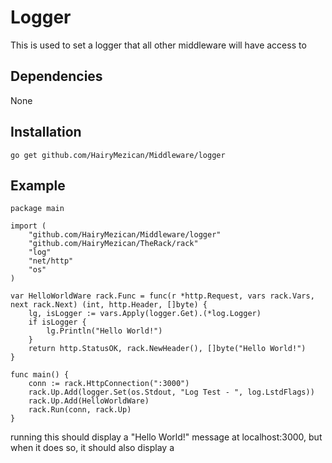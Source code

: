 # Logger
This is used to set a logger that all other middleware will have access to

## Dependencies
None

## Installation
`go get github.com/HairyMezican/Middleware/logger`

## Example

	package main

	import (
		"github.com/HairyMezican/Middleware/logger"
		"github.com/HairyMezican/TheRack/rack"
		"log"
		"net/http"
		"os"
	)

	var HelloWorldWare rack.Func = func(r *http.Request, vars rack.Vars, next rack.Next) (int, http.Header, []byte) {
		lg, isLogger := vars.Apply(logger.Get).(*log.Logger)
		if isLogger {
			lg.Println("Hello World!")
		}
		return http.StatusOK, rack.NewHeader(), []byte("Hello World!")
	}

	func main() {
		conn := rack.HttpConnection(":3000")
		rack.Up.Add(logger.Set(os.Stdout, "Log Test - ", log.LstdFlags))
		rack.Up.Add(HelloWorldWare)
		rack.Run(conn, rack.Up)
	}
	
running this should display a "Hello World!" message at localhost:3000, but when it does so, it should also display a 